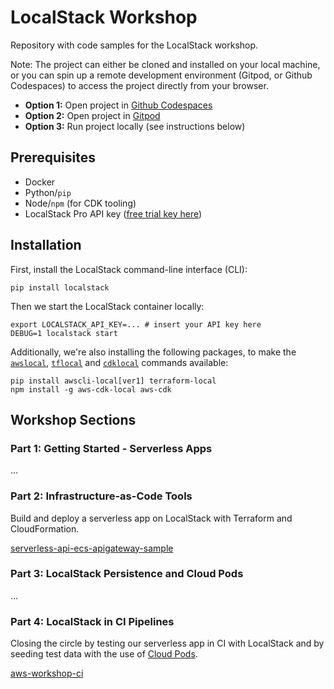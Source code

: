 # LocalStack Workshop

Repository with code samples for the LocalStack workshop.

Note: The project can either be cloned and installed on your local machine, or you can spin up a remote development environment (Gitpod, or Github Codespaces) to access the project directly from your browser.

* **Option 1:** Open project in [Github Codespaces](https://github.com/codespaces/new?hide_repo_select=true&ref=main&repo=630930347)
* **Option 2:** Open project in [Gitpod](https://gitpod.io/#https://github.com/localstack/localstack-workshop)
* **Option 3:** Run project locally (see instructions below)

## Prerequisites

* Docker
* Python/`pip`
* Node/`npm` (for CDK tooling)
* LocalStack Pro API key ([free trial key here](https://app.localstack.cloud))

## Installation

First, install the LocalStack command-line interface (CLI):
```
pip install localstack
```
Then we start the LocalStack container locally:
```
export LOCALSTACK_API_KEY=... # insert your API key here
DEBUG=1 localstack start
```

Additionally, we're also installing the following packages, to make the [`awslocal`](https://github.com/localstack/awscli-local), [`tflocal`](https://github.com/localstack/terraform-local) and [`cdklocal`](https://github.com/localstack/aws-cdk-local) commands available:
```
pip install awscli-local[ver1] terraform-local
npm install -g aws-cdk-local aws-cdk
```

## Workshop Sections

### Part 1: Getting Started - Serverless Apps

...

### Part 2: Infrastructure-as-Code Tools

Build and deploy a serverless app on LocalStack with Terraform and CloudFormation.

[serverless-api-ecs-apigateway-sample](https://github.com/giograno/serverless-api-ecs-apigateway-sample)

### Part 3: LocalStack Persistence and Cloud Pods

...

### Part 4: LocalStack in CI Pipelines

Closing the circle by testing our serverless app in CI with LocalStack and by seeding test data with the use of [Cloud Pods](https://docs.localstack.cloud/user-guide/tools/cloud-pods/).

[aws-workshop-ci](https://github.com/giograno/aws-workshop-ci)

